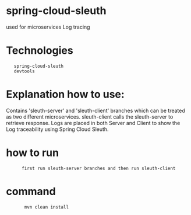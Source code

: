# spring-cloud-sleuth

  used for microservices Log tracing 
  
 # Technologies
       spring-cloud-sleuth
       devtools

# Explanation how to use:
     
   Contains 'sleuth-server' and 'sleuth-client' branches which can be treated as two different microservices. sleuth-client calls the sleuth-server to retrieve response.
   Logs are placed in both Server and Client to show the Log traceability using Spring Cloud Sleuth.


# how to run 
          first run sleuth-server branches and then run sleuth-client  

# command 
           mvn clean install
